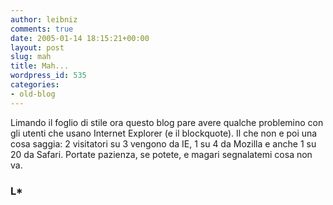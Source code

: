 ```yaml
---
author: leibniz
comments: true
date: 2005-01-14 18:15:21+00:00
layout: post
slug: mah
title: Mah...
wordpress_id: 535
categories:
- old-blog
---
```


Limando il foglio di stile ora questo blog pare avere qualche
problemino con gli utenti che usano Internet Explorer (e il
blockquote). Il che non e poi una cosa saggia: 2 visitatori su 3
vengono da IE, 1 su 4 da Mozilla e anche 1 su 20 da Safari. Portate
pazienza, se potete, e magari segnalatemi cosa non va. 




### L*
